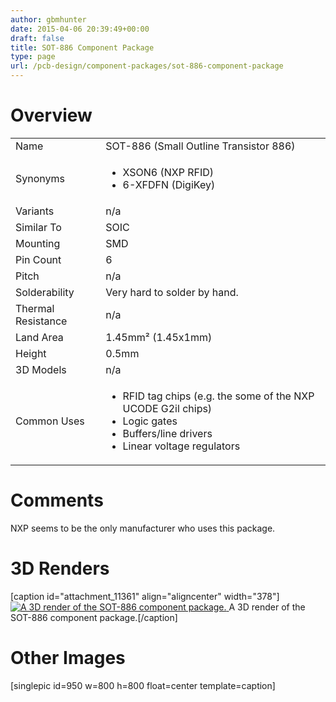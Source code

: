 ```yaml
---
author: gbmhunter
date: 2015-04-06 20:39:49+00:00
draft: false
title: SOT-886 Component Package
type: page
url: /pcb-design/component-packages/sot-886-component-package
---
```


# Overview


<table >
<tbody >
<tr >

<td >Name
</td>

<td >SOT-886 (Small Outline Transistor 886)
</td>
</tr>
<tr >

<td >Synonyms
</td>

<td >



  * XSON6 (NXP RFID)
  * 6-XFDFN (DigiKey)


</td>
</tr>
<tr >

<td >Variants
</td>

<td >n/a
</td>
</tr>
<tr >

<td >Similar To
</td>

<td >SOIC
</td>
</tr>
<tr >

<td >Mounting
</td>

<td >SMD
</td>
</tr>
<tr >

<td >Pin Count
</td>

<td >6
</td>
</tr>
<tr >

<td >Pitch
</td>

<td >n/a
</td>
</tr>
<tr >

<td >Solderability
</td>

<td >Very hard to solder by hand.
</td>
</tr>
<tr >

<td >Thermal Resistance
</td>

<td >n/a
</td>
</tr>
<tr >

<td >Land Area
</td>

<td >1.45mm² (1.45x1mm)
</td>
</tr>
<tr >

<td >Height
</td>

<td >0.5mm
</td>
</tr>
<tr >

<td >3D Models
</td>

<td >n/a
</td>
</tr>
<tr >

<td >Common Uses
</td>

<td >



  * RFID tag chips (e.g. the some of the NXP UCODE G2il chips)
  * Logic gates
  * Buffers/line drivers
  * Linear voltage regulators


</td>
</tr>
</tbody>
</table>


# Comments




NXP seems to be the only manufacturer who uses this package.




# 3D Renders


[caption id="attachment_11361" align="aligncenter" width="378"][![A 3D render of the SOT-886 component package.](http://blog.mbedded.ninja/wp-content/uploads/2015/04/sot-886-component-package-3d-render.jpg)
](http://blog.mbedded.ninja/wp-content/uploads/2015/04/sot-886-component-package-3d-render.jpg) A 3D render of the SOT-886 component package.[/caption]


# Other Images




[singlepic id=950 w=800 h=800 float=center template=caption]
